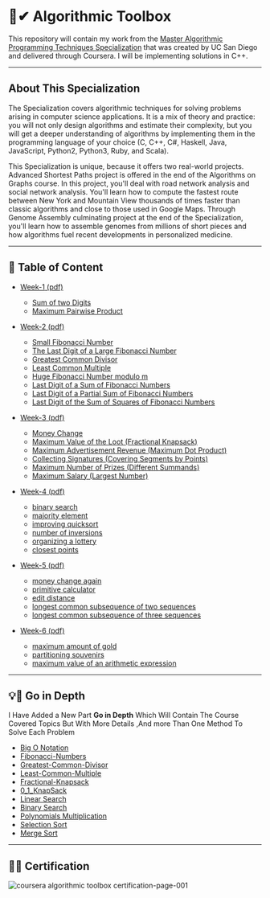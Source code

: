 # 🌟✔ Algorithmic Toolbox

This repository will contain my work from the [Master Algorithmic Programming Techniques Specialization](https://www.coursera.org/specializations/data-structures-algorithms) that was created by UC San Diego and delivered through Coursera. I will be implementing solutions in C++.

-----------------------------------------------------------------------------------------------------------------------

## About This Specialization

The Specialization covers algorithmic techniques for solving problems arising in computer science applications. It is a mix of theory and practice: you will not only design algorithms and estimate their complexity, but you will get a deeper understanding of algorithms by implementing them in the programming language of your choice (C, C++, C#, Haskell, Java, JavaScript, Python2, Python3, Ruby, and Scala).

This Specialization is unique, because it offers two real-world projects. Advanced Shortest Paths project is offered in the end of the Algorithms on Graphs course. In this project, you'll deal with road network analysis and social network analysis. You'll learn how to compute the fastest route between New York and Mountain View thousands of times faster than classic algorithms and close to those used in Google Maps. Through Genome Assembly culminating project at the end of the Specialization, you'll learn how to assemble genomes from millions of short pieces and how algorithms fuel recent developments in personalized medicine.

-----------------------------------------------------------------------------------------------------------------------

## 📝 Table of Content
- [Week-1](/week1_programming_challenges)[ (pdf) ](/week1_programming_challenges/week1_programming_challenges.pdf)
  * [Sum of two Digits](/week1_programming_challenges/1_sum_of_two_digits)
  * [Maximum Pairwise Product](/week1_programming_challenges/2_maximum_pairwise_product)


- [Week-2](/week2_programming_challenges)[ (pdf) ](/week2_programming_challenges/week2_programming_challenges.pdf)
  * [Small Fibonacci Number](/week2_programming_challenges/1_fibonacci_number)
  * [The Last Digit of a Large Fibonacci Number](/week2_programming_challenges/2_last_digit_of_fibonacci_number)
  * [Greatest Common Divisor](/week2_programming_challenges/3_greatest_common_divisor)
  * [Least Common Multiple](/week2_programming_challenges/4_least_common_multiple)
  * [Huge Fibonacci Number modulo m](/week2_programming_challenges/5_fibonacci_number_again)
  * [Last Digit of a Sum of Fibonacci Numbers](/week2_programming_challenges/)
  * [Last Digit of a Partial Sum of Fibonacci Numbers](/week2_programming_challenges/)
  * [Last Digit of the Sum of Squares of Fibonacci Numbers](/week2_programming_challenges/)
  
  
- [Week-3](/week3_programming_challenges)[ (pdf) ](/week2_programming_challenges/week2_programming_challenges.pdf)
  * [Money Change](/week3_programming_challenges/1_money_change)
  * [Maximum Value of the Loot (Fractional Knapsack)](/week3_programming_challenges/2_maximum_value_of_the_loot)
  * [Maximum Advertisement Revenue (Maximum Dot Product)](/week3_programming_challenges/3_maximum_advertisement_revenue)
  * [Collecting Signatures (Covering Segments by Points)](/week3_programming_challenges/4_collecting_signatures)
  * [Maximum Number of Prizes (Different Summands)](/week3_programming_challenges/5_maximum_number_of_prizes)
  * [Maximum Salary (Largest Number)](/week3_programming_challenges/6_maximum_salary)


- [Week-4](/week4_programming_challenges)[ (pdf) ](/week4_programming_challenges/week4_divide_and_conquer.pdf)
  * [binary search](/week4_programming_challenges/1_binary_search)
  * [majority element](/week4_programming_challenges/2_majority_element)
  * [improving quicksort](/week4_programming_challenges/3_improving_quicksort)
  * [number of inversions](/week4_programming_challenges/4_number_of_inversions)
  * [organizing a lottery](/week4_programming_challenges/5_organizing_a_lottery)
  * [closest points](/week4_programming_challenges/6_closest_points)
  
  
- [Week-5](/week5_programming_challenges)[ (pdf) ](/week5_programming_challenges/week5_dynamic_programming1.pdf)
  * [money change again](/week4_programming_challenges/1_binary_search)
  * [primitive calculator](/week4_programming_challenges/2_majority_element)
  * [edit distance](/week4_programming_challenges/3_improving_quicksort)
  * [longest common subsequence of two sequences](/week4_programming_challenges/4_number_of_inversions)
  * [longest common subsequence of three sequences](/week4_programming_challenges/5_organizing_a_lottery)
  
  
- [Week-6](/week6_programming_challenges)[ (pdf) ](/week6_programming_challenges/week6_dynamic_programming1.pdf)
  * [maximum amount of gold](/week6_programming_challenges/1_maximum_amount_of_gold)
  * [partitioning souvenirs](/week6_programming_challenges/2_partitioning_souvenirs)
  * [maximum value of an arithmetic expression](/week6_programming_challenges/3_maximum_value_of_an_arithmetic_expression)
  
-----------------------------------------------------------------------------------------------------------------------

## 💡📢 Go in Depth
 
   I Have Added a New Part **Go in Depth** Which Will Contain The Course Covered Topics But With More Details ,And more Than One Method To Solve Each Problem

- [Big O Notation](https://github.com/AbdallahHemdan/Algorithmic-Toolbox-San-Diego/tree/master/Go%20in%20depth%20with%20each%20topic/Big%20O%20Notation)
- [Fibonacci-Numbers](https://github.com/AbdallahHemdan/Algorithmic-Toolbox-San-Diego/tree/master/Go%20in%20depth%20with%20each%20topic/Fibonacci%20Numbers)
- [Greatest-Common-Divisor](https://github.com/AbdallahHemdan/Algorithmic-Toolbox-San-Diego/tree/master/Go%20in%20depth%20with%20each%20topic/Greatest%20Common%20Divisor)
- [Least-Common-Multiple](https://github.com/AbdallahHemdan/Algorithmic-Toolbox-San-Diego/tree/master/Go%20in%20depth%20with%20each%20topic/Least%20Common%20Multiple)
- [Fractional-Knapsack](https://github.com/AbdallahHemdan/Algorithmic-Toolbox-San-Diego/tree/master/Go%20in%20depth%20with%20each%20topic/Fractional%20Knapsack)
- [0_1_KnapSack](https://github.com/AbdallahHemdan/Algorithmic-Toolbox-San-Diego/tree/master/Go%20in%20depth%20with%20each%20topic/_0_1_KnapSack)
- [Linear Search](https://github.com/AbdallahHemdan/Algorithmic-Toolbox-San-Diego/tree/master/Go%20in%20depth%20with%20each%20topic/Linear%20Search)
- [Binary Search](https://github.com/AbdallahHemdan/Algorithmic-Toolbox-San-Diego/tree/master/Go%20in%20depth%20with%20each%20topic/Binary%20Search)
- [Polynomials Multiplication](https://github.com/AbdallahHemdan/Algorithmic-Toolbox-San-Diego/tree/master/Go%20in%20depth%20with%20each%20topic/Polynomials%20Multiplication)
- [Selection Sort](https://github.com/AbdallahHemdan/Algorithmic-Toolbox-San-Diego/tree/master/Go%20in%20depth%20with%20each%20topic/Selection%20Sort)
- [Merge Sort](https://github.com/AbdallahHemdan/Algorithmic-Toolbox-San-Diego/tree/master/Go%20in%20depth%20with%20each%20topic/Merge%20Sort)
----------------------------------------------------------------------------------
## 🎉🎈 Certification 


![coursera algorithmic toolbox certification-page-001](https://user-images.githubusercontent.com/40190772/52151053-78704500-267a-11e9-8f68-b7ed882afedd.jpg)

